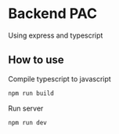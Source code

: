 # Backend PAC

Using express and typescript

## How to use

Compile typescript to javascript

```bash
npm run build
```

Run server

```bash
npm run dev
```
